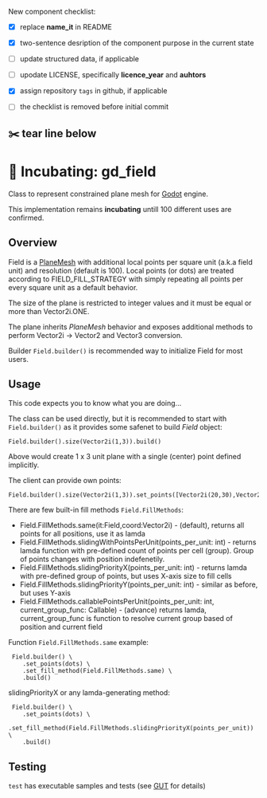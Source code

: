 New component checklist:
 - [x] replace **name_it** in README
 - [x] two-sentence desription of the component purpose in the current state
 - [ ] update structured data, if applicable
 - [ ] upodate LICENSE, specifically **licence_year** and **auhtors**
 - [x] assign repository `tags` in github, if applicable  
 - [ ] the checklist is removed before initial commit


:scissors: tear line below
----

# :microscope: Incubating: gd_field
Class to represent constrained plane mesh for [Godot](https://godotengine.org/) engine.

This implementation remains **incubating** untill 100 different uses are confirmed. 

## Overview
Field is a [PlaneMesh](https://docs.godotengine.org/en/stable/classes/class_planemesh.html) with additional local points per square unit (a.k.a field unit) and resolution (default is 100).
Local points (or dots) are treated according to FIELD_FILL_STRATEGY with simply repeating all points per every square unit as a default behavior.

The size of the plane is restricted to integer values and it must be equal or more than Vector2i.ONE.

The plane inherits *PlaneMesh* behavior and exposes additional methods to perform Vector2i -> Vector2 and Vector3 conversion.

Builder `Field.builder()` is recommended way to initialize Field for most users.

## Usage

This code expects you to know what you are doing...
 
The class can be used directly, but it is recommended to start with `Field.builder()` as it provides some safenet to build *Field* object:
```
Field.builder().size(Vector2i(1,3)).build()
```   
Above would create 1 x 3 unit plane with a single (center) point defined implicitly.

The client can provide own points:
```
Field.builder().size(Vector2i(1,3)).set_points([Vector2i(20,30),Vector2i(70,30)]).build()
```

There are few built-in fill methods `Field.FillMethods`:

 * Field.FillMethods.same(it:Field,coord:Vector2i) - (default), returns all points for all positions, use it as lamda 
 * Field.FillMethods.slidingWithPointsPerUnit(points_per_unit: int) - returns lamda function with pre-defined count of points per cell (group). Group of points changes with position indefenetily. 
 * Field.FillMethods.slidingPriorityX(points_per_unit: int) - returns lamda with pre-defined group of points, but uses X-axis size to fill cells
 * Field.FillMethods.slidingPriorityY(points_per_unit: int) - similar as before, but uses Y-axis
 * Field.FillMethods.callablePointsPerUnit(points_per_unit: int, current_group_func: Callable) - (advance) returns lamda, current_group_func is function to resolve current group based of position and current field 

Function `Field.FillMethods.same` example:
```
 Field.builder() \
	.set_points(dots) \
	.set_fill_method(Field.FillMethods.same) \
	.build()
```


slidingPriorityX or any lamda-generating method:
```
 Field.builder() \
	.set_points(dots) \
	.set_fill_method(Field.FillMethods.slidingPriorityX(points_per_unit)) \
	.build()
```

## Testing

`test` has executable samples and tests (see [GUT](https://github.com/bitwes/Gut) for details)


